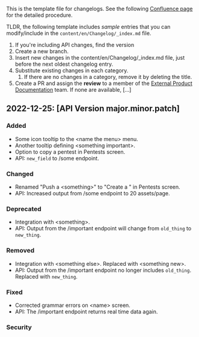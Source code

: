 This is the template file for changelogs. See the following
[Confluence page](https://zombie.atlassian.net/wiki/spaces/PRODUCT/pages/2040136662/Create+Changelog+Entries) for the detailed procedure.

TLDR, the following template includes _sample_ entries that you can modify/include
in the `content/en/Changelog/_index.md` file.

1. If you're including API changes, find the version
1. Create a new branch.
1. Insert new changes in the content/en/Changelog/_index.md file, just before the next oldest changelog entry.
1. Substitute existing changes in each category.
   1. If there are no changes in a category, remove it by deleting the title.
1. Create a PR and assign the **review** to a member of the [External Product Documentation]() team. If none are available, [...]

## 2022-12-25: [API Version major.minor.patch]

### Added

- Some icon tooltip to the \<name the menu> menu.
- Another tooltip defining \<something important>.
- Option to copy a pentest in Pentests screen.
- API: `new_field` to /some endpoint.

### Changed

- Renamed "Push a \<something>" to "Create a <something>" in Pentests screen.
- API: Increased output from /some endpoint to 20 assets/page.

### Deprecated

- Integration with \<something>.
- API: Output from the /important endpoint will change from `old_thing` to `new_thing`.

### Removed

- Integration with \<something else>. Replaced with \<something new>.
- API: Output from the /important endpoint no longer includes `old_thing`. Replaced with `new_thing`.

### Fixed

- Corrected grammar errors on \<name> screen.
- API: The /important endpoint returns real time data again.

### Security

<!-- Security fix changelog entries require approval from our security team -->
